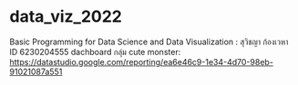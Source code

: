 # data_viz_2022
Basic Programming for Data Science and Data Visualization : สุวิชญา ก้องเวหา ID 6230204555
dachboard กลุ่ม cute monster: https://datastudio.google.com/reporting/ea6e46c9-1e34-4d70-98eb-91021087a551
